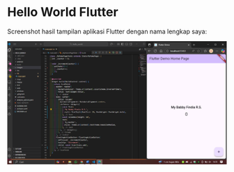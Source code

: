 # Hello World Flutter

Screenshot hasil tampilan aplikasi Flutter dengan nama lengkap saya:

![Screenshot hello_world](images/01.png)
